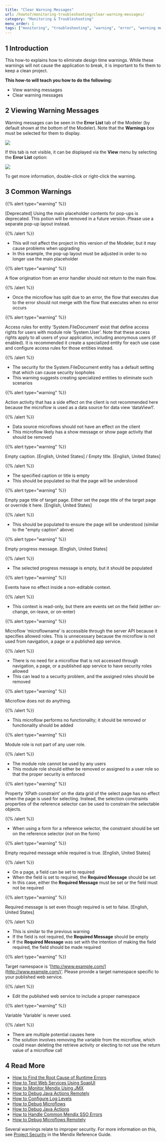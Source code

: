 ```yaml
---
title: "Clear Warning Messages"
url: /howto7/monitoring-troubleshooting/clear-warning-messages/
category: "Monitoring & Troubleshooting"
menu_order: 1
tags: ["monitoring", "troubleshooting", "warning", "error", "warning message"]
---
```


## 1 Introduction

This how-to explains how to eliminate design time warnings. While these warnings will not cause the application to break, it is important to fix them to keep a clean project.

**This how-to will teach you how to do the following:**

* View warning messages
* Clear warning messages

## 2 Viewing Warning Messages

Warning messages can be seen in the **Error List** tab of the Modeler (by default shown at the bottom of the Modeler). Note that the **Warnings** box must be selected for them to display.

![](/attachments/howto7/monitoring-troubleshooting//clear-warning-messages/18579992.png)

If this tab is not visible, it can be displayed via the **View** menu by selecting the **Error List** option:

![](/attachments/howto7/monitoring-troubleshooting//clear-warning-messages/18579991.png)

To get more information, double-click or right-click the warning.

## 3 Common Warnings

{{% alert type="warning" %}}

[Deprecated] Using the main placeholder contents for pop-ups is deprecated.  This potion will be removed in a future version.  Please use a separate pop-up layout instead.

{{% /alert %}}

* This will not affect the project in this version of the Modeler, but it may cause problems when upgrading
* In this example, the pop-up layout must be adjusted in order to no longer use the main placeholder

{{% alert type="warning" %}}

A flow origination from an error handler should not return to the main flow.

{{% /alert %}}

* Once the microflow has split due to an error, the flow that executes due to the error should not merge with the flow that executes when no error occurs

{{% alert type="warning" %}}

Access rules for entity ‘System.FileDocument’ exist that define access rights for users with module role ‘System.User’.  Note that these access rights apply to all users of your application, including anonymous users (if enabled).  It is recommended it create a specialized entity for each use case and configure access rules for those entities instead.

{{% /alert %}}

* The security for the System.FileDocument entity has a default setting that which can cause security loopholes
* This warning suggests creating specialized entities to eliminate such scenarios

{{% alert type="warning" %}}

Action activity that has a side effect on the client is not recommended here because the microflow is used as a data source for data view ‘dataView1’.

{{% /alert %}}

* Data source microflows should not have an effect on the client
* This microflow likely has a show message or show page activity that should be removed

{{% alert type="warning" %}}

Empty caption. [English, United States] / Empty title. [English, United States]

{{% /alert %}}

* The specified caption or title is empty
* This should be populated so that the page will be understood

{{% alert type="warning" %}}

Empty page title of target page.  Either set the page title of the target page or override it here. [English, United States]

{{% /alert %}}

* This should be populated to ensure the page will be understood (similar to the "empty caption" above)

{{% alert type="warning" %}}

Empty progress message. [English, United States]

{{% /alert %}}

* The selected progress message is empty, but it should be populated

{{% alert type="warning" %}}

Events have no effect inside a non-editable context.

{{% /alert %}}

* This context is read-only, but there are events set on the field (either on-change, on-leave, or on-enter) 

{{% alert type="warning" %}}

Microflow ‘microflowname’ is accessible through the server API because it specifies allowed roles.  This is unnecessary because the microflow is not used from navigation, a page or a published app service.

{{% /alert %}}

* There is no need for a microflow that is not accessed through navigation, a page, or a published app service to have security roles allowed
* This can lead to a security problem, and the assigned roles should be removed

{{% alert type="warning" %}}

Microflow does not do anything.

{{% /alert %}}

* This microflow performs no functionality; it should be removed or functionality should be added

{{% alert type="warning" %}}

Module role is not part of any user role.

{{% /alert %}}

* The module role cannot be used by any users
* This module role should either be removed or assigned to a user role so that the proper security is enforced

{{% alert type="warning" %}}

Property ‘XPath constraint’ on the data grid of the select page has no effect when the page is used for selecting.  Instead, the selection constraints properties of the reference selector can be used to constrain the selectable objects.

{{% /alert %}}

* When using a form for a reference selector, the constraint should be set on the reference selector (*not* on the form)

{{% alert type="warning" %}}

Empty required message while required is true. [English, United States]

{{% /alert %}}

* On a page, a field can be set to required
* When the field is set to required, the **Required Message** should be set
* In this case, either the **Required Message** must be set or the field must not be required

{{% alert type="warning" %}}

Required message is set even though required is set to false. [English, United States]

{{% /alert %}}

* This is similar to the previous warning
* If the field is not required, the **Required Message** should be empty
* If the **Required Message** was set with the intention of making the field required, the field should be made required

{{% alert type="warning" %}}

Target namespace is ‘[http://www.example.com/](http://www.example.com/)’.  Please provide a target namespace specific to your published web service.

{{% /alert %}}

* Edit the published web service to include a proper namespace

{{% alert type="warning" %}}

Variable ‘Variable’ is never used.

{{% /alert %}}

* There are multiple potential causes here
* The solution involves removing the variable from the microflow, which could mean deleting the retrieve activity or electing to not use the return value of a microflow call

## 4 Read More

* [How to Find the Root Cause of Runtime Errors](/howto/monitoring-troubleshooting/finding-the-root-cause-of-runtime-errors/)
* [How to Test Web Services Using SoapUI](/howto7/testing/testing-web-services-using-soapui/)
* [How to Monitor Mendix Using JMX](/howto/monitoring-troubleshooting/monitoring-mendix-using-jmx/)
* [How to Debug Java Actions Remotely](/howto/monitoring-troubleshooting/debug-java-actions-remotely/)
* [How to Configure Log Levels](/howto/monitoring-troubleshooting/log-levels/)
* [How to Debug Microflows](/howto7/monitoring-troubleshooting/debug-microflows/)
* [How to Debug Java Actions](/howto/monitoring-troubleshooting/debug-java-actions/)
* [How to Handle Common Mendix SSO Errors](/howto7/monitoring-troubleshooting/handle-common-mendix-sso-errors/)
* [How to Debug Microflows Remotely](/howto/monitoring-troubleshooting/debug-microflows-remotely/)

Several warnings relate to improper security. For more information on this, see [Project Security](/refguide7/project-security/) in the Mendix Reference Guide.

